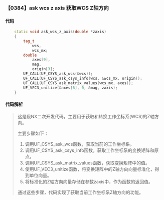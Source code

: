 ### 【0384】ask wcs z axis 获取WCS Z轴方向

#### 代码

```cpp
    static void ask_wcs_z_axis(double *zaxis)  
    {  
        tag_t  
            wcs,  
            wcs_mx;  
        double  
            axes[9],  
            mag,  
            origin[3];  
        UF_CALL(UF_CSYS_ask_wcs(&wcs));  
        UF_CALL(UF_CSYS_ask_csys_info(wcs, &wcs_mx, origin));  
        UF_CALL(UF_CSYS_ask_matrix_values(wcs_mx, axes));  
        UF_VEC3_unitize(&axes[6], 0, &mag, zaxis);  
    }

```

#### 代码解析

> 这是段NX二次开发代码，主要用于获取和转换工作坐标系(WCS)的Z轴方向。
>
> 主要步骤如下：
>
> 1. 调用UF_CSYS_ask_wcs函数，获取当前的工作坐标系。
> 2. 调用UF_CSYS_ask_csys_info函数，获取工作坐标系的变换矩阵和原点。
> 3. 调用UF_CSYS_ask_matrix_values函数，获取变换矩阵中的值。
> 4. 使用UF_VEC3_unitize函数，将变换矩阵中的Z轴方向向量标准化，得到单位向量。
> 5. 将标准化的Z轴方向向量存储在参数zaxis中，作为函数的返回值。
>
> 通过这些步骤，代码实现了获取当前工作坐标系Z轴方向的功能。
>
